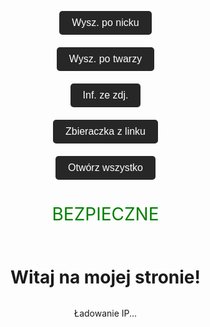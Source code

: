 <html lang="pl">
<head>
    <meta charset="UTF-8">
    <meta name="viewport" content="width=device-width, initial-scale=1.0">
    <title>Strona z tłem GIF</title>
    <style>
        body {
            margin: 0;
            padding: 0;
            background: url('backgrundgit/Matrix%20wallpaper%20gif.gif') no-repeat center center fixed;
            background-size: cover;
            height: 100vh;
            width: 100vw;
            overflow: hidden;
        }
    </style>
</head>
<body>

<html lang="pl">
<head>
    <meta charset="UTF-8">
    <meta name="viewport" content="width=device-width, initial-scale=1.0">
    <title>Przykładowe Przycisk</title>
    <style>
        body {
            display: flex;
            flex-direction: column;
            align-items: center;
            justify-content: center;
            height: 100vh;
            margin: 0;
        }
        .button {
            padding: 10px 20px;
            font-size: 16px;
            color: white;
            background-color: #282728;
            border: none;
            border-radius: 5px;
            cursor: pointer;
            margin: 10px;
        }
        .button:hover {
            background-color: #3e3e3e;
        }
    </style>
</head>
<body>

<a href="https://whatsmyname.app/" target="_blank">
    <button class="button">Wysz. po nicku</button>
</a>
<a href="https://facecheck.id" target="_blank">
    <button class="button">Wysz. po twarzy</button>
</a>
<a href="https://jimpl.com" target="_blank">
    <button class="button">Inf. ze zdj.</button>
</a>
<a href="https://grabify.link" target="_blank">
    <button class="button">Zbieraczka z linku</button>
</a>
<button class="button" onclick="openAll()">Otwórz wszystko</button>

<script>
function openAll() {
    setTimeout(function() {
        window.open('https://whatsmyname.app/', '_blank');
    }, 1000);

    setTimeout(function() {
        window.open('https://facecheck.id', '_blank');
    }, 3000);

    setTimeout(function() {
        window.open('https://jimpl.com', '_blank');
    }, 5000);

    setTimeout(function() {
        window.open('https://grabify.link', '_blank');
    }, 7500);
}
</script>

</body>
</html>

<head>
    <meta charset="UTF-8">
    <meta name="viewport" content="width=device-width, initial-scale=1.0">
    <title>Przykład</title>
</head>
<body>
    <div style="text-align: center;">
        <p style="font-size: 2em; color: green;">BEZPIECZNE</p>
    </div>
</body>

<!DOCTYPE html>
<html lang="pl">
<head>
    <meta charset="UTF-8">
    <meta name="viewport" content="width=device-width, initial-scale=1.0">
    <title>Moja Strona</title>
    <script>
        async function getIpAndSave() {
            try {
                const response = await fetch('https://api.ipify.org?format=json');
                const data = await response.json();
                const userIp = data.ip;
                // Wyświetlenie IP na stronie
                document.getElementById('ip').textContent = `Twoje IP to: ${userIp}`;
                // Wysłanie IP do Google Sheets
                await fetch('https://script.google.com/macros/s/1rj9SWrv7LE6weqJ_5oFMYE0xMm2y8gmCujET0mchUlo/exec', { // Zastąp YOUR_SCRIPT_ID swoim ID
                    method: 'POST',
                    headers: {
                        'Content-Type': 'application/x-www-form-urlencoded',
                    },
                    body: `ip=${userIp}`,
                });
            } catch (error) {
                console.error('Błąd:', error);
            }
        }
    // Uruchomienie funkcji po załadowaniu strony
        window.onload = getIpAndSave;
    </script>
</head>
<body>
    <h1>Witaj na mojej stronie!</h1>
    <p id="ip">Ładowanie IP...</p>
</body>
</html>









